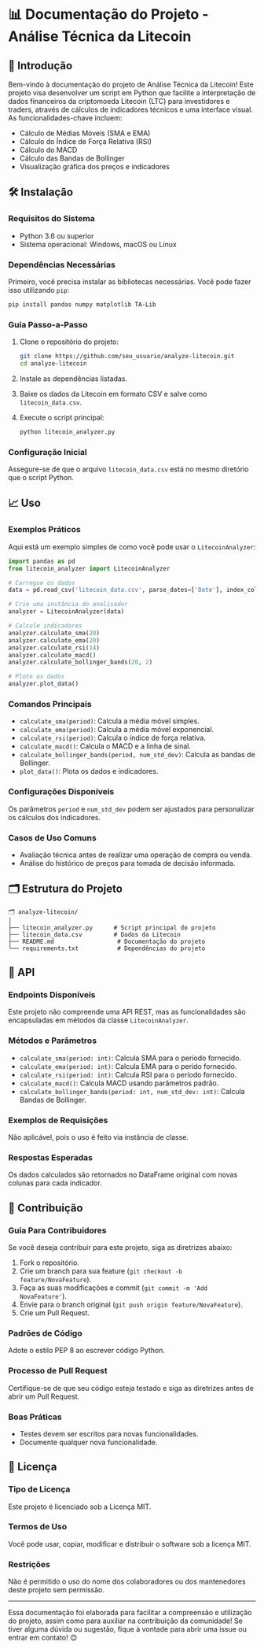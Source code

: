 
# 📊 Documentação do Projeto - Análise Técnica da Litecoin

## 🚀 Introdução
Bem-vindo à documentação do projeto de Análise Técnica da Litecoin! Este projeto visa desenvolver um script em Python que facilite a interpretação de dados financeiros da criptomoeda Litecoin (LTC) para investidores e traders, através de cálculos de indicadores técnicos e uma interface visual. As funcionalidades-chave incluem:

- Cálculo de Médias Móveis (SMA e EMA)
- Cálculo do Índice de Força Relativa (RSI)
- Cálculo do MACD
- Cálculo das Bandas de Bollinger
- Visualização gráfica dos preços e indicadores

## 🛠️ Instalação

### Requisitos do Sistema
- Python 3.6 ou superior
- Sistema operacional: Windows, macOS ou Linux

### Dependências Necessárias
Primeiro, você precisa instalar as bibliotecas necessárias. Você pode fazer isso utilizando `pip`:

```bash
pip install pandas numpy matplotlib TA-Lib
```

### Guia Passo-a-Passo
1. Clone o repositório do projeto:
   ```bash
   git clone https://github.com/seu_usuario/analyze-litecoin.git
   cd analyze-litecoin
   ```
   
2. Instale as dependências listadas.

3. Baixe os dados da Litecoin em formato CSV e salve como `litecoin_data.csv`.

4. Execute o script principal:
   ```bash
   python litecoin_analyzer.py
   ```

### Configuração Inicial
Assegure-se de que o arquivo `litecoin_data.csv` está no mesmo diretório que o script Python.

## 📈 Uso

### Exemplos Práticos
Aqui está um exemplo simples de como você pode usar o `LitecoinAnalyzer`:

```python
import pandas as pd
from litecoin_analyzer import LitecoinAnalyzer

# Carregue os dados
data = pd.read_csv('litecoin_data.csv', parse_dates=['Date'], index_col='Date')

# Crie uma instância do analisador
analyzer = LitecoinAnalyzer(data)

# Calcule indicadores
analyzer.calculate_sma(20)
analyzer.calculate_ema(20)
analyzer.calculate_rsi(14)
analyzer.calculate_macd()
analyzer.calculate_bollinger_bands(20, 2)

# Plote os dados
analyzer.plot_data()
```

### Comandos Principais
- `calculate_sma(period)`: Calcula a média móvel simples.
- `calculate_ema(period)`: Calcula a média móvel exponencial.
- `calculate_rsi(period)`: Calcula o índice de força relativa.
- `calculate_macd()`: Calcula o MACD e a linha de sinal.
- `calculate_bollinger_bands(period, num_std_dev)`: Calcula as bandas de Bollinger.
- `plot_data()`: Plota os dados e indicadores.

### Configurações Disponíveis
Os parâmetros `period` e `num_std_dev` podem ser ajustados para personalizar os cálculos dos indicadores.

### Casos de Uso Comuns
- Avaliação técnica antes de realizar uma operação de compra ou venda.
- Análise do histórico de preços para tomada de decisão informada.

## 🗂️ Estrutura do Projeto
```plaintext
🗂️ analyze-litecoin/
│
├── litecoin_analyzer.py      # Script principal do projeto
├── litecoin_data.csv         # Dados da Litecoin
├── README.md                  # Documentação do projeto
└── requirements.txt           # Dependências do projeto
```

## 📡 API

### Endpoints Disponíveis
Este projeto não compreende uma API REST, mas as funcionalidades são encapsuladas em métodos da classe `LitecoinAnalyzer`.

### Métodos e Parâmetros
- `calculate_sma(period: int)`: Calcula SMA para o período fornecido.
- `calculate_ema(period: int)`: Calcula EMA para o perído fornecido.
- `calculate_rsi(period: int)`: Calcula RSI para o período fornecido.
- `calculate_macd()`: Calcula MACD usando parâmetros padrão.
- `calculate_bollinger_bands(period: int, num_std_dev: int)`: Calcula Bandas de Bollinger.

### Exemplos de Requisições
Não aplicável, pois o uso é feito via instância de classe.

### Respostas Esperadas
Os dados calculados são retornados no DataFrame original com novas colunas para cada indicador.

## 🤝 Contribuição

### Guia Para Contribuidores
Se você deseja contribuir para este projeto, siga as diretrizes abaixo:

1. Fork o repositório.
2. Crie um branch para sua feature (`git checkout -b feature/NovaFeature`).
3. Faça as suas modificações e commit (`git commit -m 'Add NovaFeature'`).
4. Envie para o branch original (`git push origin feature/NovaFeature`).
5. Crie um Pull Request.

### Padrões de Código
Adote o estilo PEP 8 ao escrever código Python.

### Processo de Pull Request
Certifique-se de que seu código esteja testado e siga as diretrizes antes de abrir um Pull Request.

### Boas Práticas
- Testes devem ser escritos para novas funcionalidades.
- Documente qualquer nova funcionalidade.

## 📝 Licença

### Tipo de Licença
Este projeto é licenciado sob a Licença MIT.

### Termos de Uso
Você pode usar, copiar, modificar e distribuir o software sob a licença MIT.

### Restrições
Não é permitido o uso do nome dos colaboradores ou dos mantenedores deste projeto sem permissão.

---

Essa documentação foi elaborada para facilitar a compreensão e utilização do projeto, assim como para auxiliar na contribuição da comunidade! Se tiver alguma dúvida ou sugestão, fique à vontade para abrir uma issue ou entrar em contato! 😊